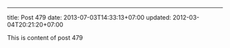 ---
title: Post 479
date: 2013-07-03T14:33:13+07:00
updated: 2012-03-04T20:21:20+07:00

This is content of post 479